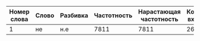 | Номер слова | Слово | Разбивка | Частотность | Нарастающая частотность | Количество вхождений |
| --- | --- | --- | --- | --- | --- |
| 1 | не | н.е | 7811 | 7811 | 261406 |